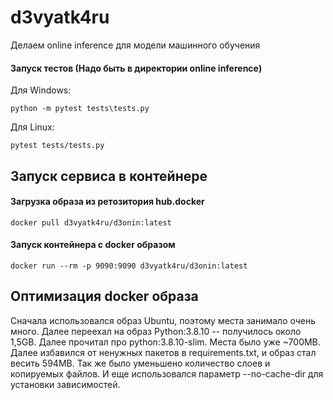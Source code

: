 # d3vyatk4ru
Делаем online inference для модели машинного обучения

#### Запуск тестов (Надо быть в директории online inference)
Для Windows:
~~~
python -m pytest tests\tests.py
~~~

Для Linux:
~~~
pytest tests/tests.py
~~~

## Запуск сервиса в контейнере

#### Загрузка образа из ретозитория hub.docker
~~~
docker pull d3vyatk4ru/d3onin:latest
~~~

#### Запуск контейнера с docker образом
~~~
docker run --rm -p 9090:9090 d3vyatk4ru/d3onin:latest
~~~

## Оптимизация docker образа
Сначала использовался образ Ubuntu, поэтому места занимало очень много. Далее переехал на образ Python:3.8.10 --
получилось около 1,5GB. Далее прочитал про python:3.8.10-slim. Места было уже ~700MB. Далее избавился от ненужных
пакетов в requirements.txt, и образ стал весить 594MB. Так же было уменьшено количество слоев и копируемых файлов.
И еще использовался параметр --no-cache-dir для установки зависимостей.
